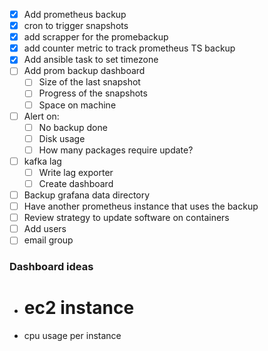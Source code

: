 - [x] Add prometheus backup
- [x] cron to trigger snapshots
- [x] add scrapper for the promebackup
- [x] add counter metric to track prometheus TS backup
- [x] Add ansible task to set timezone
- [ ] Add prom backup dashboard
  - [ ] Size of the last snapshot
  - [ ] Progress of the snapshots
  - [ ] Space on machine
- [ ] Alert on:
  - [ ] No backup done
  - [ ] Disk usage
  - [ ] How many packages require update?
- [ ] kafka lag
  - [ ] Write lag exporter
  - [ ] Create dashboard
- [ ] Backup grafana data directory
- [ ] Have another prometheus instance that uses the backup
- [ ] Review strategy to update software on containers
- [ ] Add users 
- [ ] email group

### Dashboard ideas

- # ec2 instance
- cpu usage per instance
